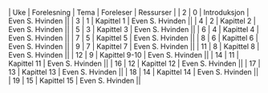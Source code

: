| Uke | Forelesning | Tema | Foreleser | Ressurser | 
| 2 | 0 | Introduksjon |  Even S. Hvinden ||
| 3 | 1 | Kapittel 1 |  Even S. Hvinden ||
| 4 | 2 | Kapittel 2 |  Even S. Hvinden ||
| 5 | 3 | Kapittel 3 |  Even S. Hvinden ||
| 6 | 4 | Kapittel 4 |  Even S. Hvinden ||
| 7 | 5 | Kapittel 5 |  Even S. Hvinden ||
| 8 | 6 | Kapittel 6 |  Even S. Hvinden ||
| 9 | 7 | Kapittel 7 |  Even S. Hvinden ||
| 11 | 8 | Kapittel 8 |  Even S. Hvinden ||
| 12 | 9 | Kapittel 9-10 |  Even S. Hvinden ||
| 14 | 11 | Kapittel 11 |  Even S. Hvinden ||
| 16 | 12 | Kapittel 12 |  Even S. Hvinden ||
| 17 | 13 | Kapittel 13 |  Even S. Hvinden ||
| 18 | 14 | Kapittel 14 |  Even S. Hvinden ||
| 19 | 15 | Kapittel 15 |  Even S. Hvinden ||
